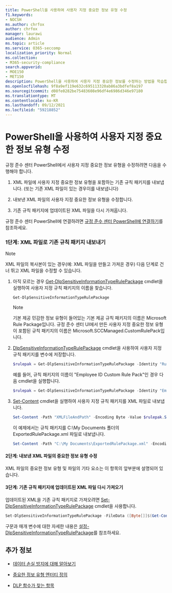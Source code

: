 ```yaml
---
title: PowerShell을 사용하여 사용자 지정 중요한 정보 유형 수정
f1.keywords:
- NOCSH
ms.author: chrfox
author: chrfox
manager: laurawi
audience: Admin
ms.topic: article
ms.service: O365-seccomp
localization_priority: Normal
ms.collection:
- M365-security-compliance
search.appverid:
- MOE150
- MET150
description: PowerShell을 사용하여 사용자 지정 중요한 정보를 수정하는 방법을 학습합니다.
ms.openlocfilehash: 9f8a9ef119e632c695113320ab86a3bdfef8a197
ms.sourcegitcommit: d08fe0282be75483608e96df4e6986d346e97180
ms.translationtype: MT
ms.contentlocale: ko-KR
ms.lasthandoff: 09/12/2021
ms.locfileid: "59218852"
---
```

# <a name="modify-a-custom-sensitive-information-type-using-powershell"></a>PowerShell을 사용하여 사용자 지정 중요한 정보 유형 수정

규정 준수 센터 PowerShell에서 사용자 지정 중요한 정보 유형을 수정하려면 다음을 수행해야 합니다.

1. XML 파일에 사용자 지정 중요한 정보 유형을 포함하는 기존 규칙 패키지를 내보냅니다. (또는 기존 XML 파일이 있는 경우이를 내보냅니다)

2. 내보낸 XML 파일의 사용자 지정 중요한 정보 유형을 수정합니다.

3. 기존 규칙 패키지에 업데이트된 XML 파일을 다시 가져옵니다.

규정 준수 센터 PowerShell에 연결하려면 [규정 준수 센터 PowerShell에 연결하기](/powershell/exchange/exchange-online-powershell)를 참조하세요.

### <a name="step-1-export-the-existing-rule-package-to-an-xml-file"></a>1단계: XML 파일로 기존 규칙 패키지 내보내기

> [!NOTE]
> XML 파일의 복사본이 있는 경우(예: XML 파일을 만들고 가져온 경우) 다음 단계로 건너 뛰고 XML 파일을 수정할 수 있습니다.

1. 아직 모르는 경우 [Get-DlpSensitiveInformationTypeRulePackage](/powershell/module/exchange/get-dlpsensitiveinformationtype) cmdlet을 실행하여 사용자 지정 규칙 패키지의 이름을 찾습니다.

   ```powershell
   Get-DlpSensitiveInformationTypeRulePackage
   ```

   > [!NOTE]
   > 기본 제공 민감한 정보 유형이 들어있는 기본 제공 규칙 패키지의 이름은 Microsoft Rule Package입니다. 규정 준수 센터 UI에서 만든 사용자 지정 중요한 정보 유형이 포함된 규칙 패키지의 이름은 Microsoft.SCCManaged.CustomRulePack입니다.

2. [DlpSensitiveInformationTypeRulePackage](/powershell/module/exchange/get-dlpsensitiveinformationtyperulepackage) cmdlet을 사용하여 사용자 지정 규칙 패키지를 변수에 저장합니다.

   ```powershell
   $rulepak = Get-DlpSensitiveInformationTypeRulePackage -Identity "RulePackageName"
   ```

   예를 들어, 규칙 패키지의 이름이 "Employee ID Custom Rule Pack"인 경우 다음 cmdlet을 실행합니다.

   ```powershell
   $rulepak = Get-DlpSensitiveInformationTypeRulePackage -Identity "Employee ID Custom Rule Pack"
   ```

3. [Set-Content](/powershell/module/microsoft.powershell.management/set-content) cmdlet을 실행하여 사용자 지정 규칙 패키지를 XML 파일로 내보냅니다.

   ```powershell
   Set-Content -Path "XMLFileAndPath" -Encoding Byte -Value $rulepak.SerializedClassificationRuleCollection
   ```

   이 예제에서는 규칙 패키지를 C:\My Documents 폴더의 ExportedRulePackage.xml 파일로 내보냅니다.

   ```powershell
   Set-Content -Path "C:\My Documents\ExportedRulePackage.xml" -Encoding Byte -Value $rulepak.SerializedClassificationRuleCollection
   ```

#### <a name="step-2-modify-the-sensitive-information-type-in-the-exported-xml-file"></a>2단계: 내보낸 XML 파일의 중요한 정보 유형 수정

XML 파일의 중요한 정보 유형 및 파일의 기타 요소는 이 항목의 앞부분에 설명되어 있습니다.

#### <a name="step-3-import-the-updated-xml-file-back-into-the-existing-rule-package"></a>3단계: 기존 규칙 패키지에 업데이트된 XML 파일 다시 가져오기

업데이트된 XML을 기존 규칙 패키지로 가져오려면 [Set-DlpSensitiveInformationTypeRulePackage](/powershell/module/exchange/set-dlpsensitiveinformationtyperulepackage) cmdlet을 사용합니다.

```powershell
Set-DlpSensitiveInformationTypeRulePackage -FileData ([Byte[]]$(Get-Content -Path "C:\My Documents\External Sensitive Info Type Rule Collection.xml" -Encoding Byte -ReadCount 0))
```

구문과 매개 변수에 대한 자세한 내용은 [설정-DlpSensitiveInformationTypeRulePackage](/powershell/module/exchange/set-dlpsensitiveinformationtyperulepackage)를 참조하세요.


## <a name="more-information"></a>추가 정보

- [데이터 손실 방지에 대해 알아보기](dlp-learn-about-dlp.md)

- [중요한 정보 유형 엔터티 정의](sensitive-information-type-entity-definitions.md)

- [DLP 함수가 찾는 항목](what-the-dlp-functions-look-for.md)
